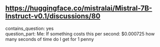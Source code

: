 ## https://huggingface.co/mistralai/Mistral-7B-Instruct-v0.1/discussions/80

contains_question: yes  
question_part: Me: If something costs this per second: $0.000725 how many seconds of time do I get for 1 penny
